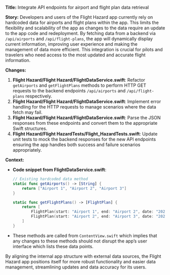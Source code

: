 **Title:** Integrate API endpoints for airport and flight plan data retrieval

**Story:**
Developers and users of the Flight Hazard app currently rely on hardcoded data for airports and flight plans within the app. This limits the flexibility and scalability of the app as changes to the data require an update to the app code and redeployment. By fetching data from a backend via `/api/airports` and `/api/flight-plans`, the app will dynamically display current information, improving user experience and making the management of data more efficient. This integration is crucial for pilots and travelers who need access to the most updated and accurate flight information.

**Changes:**
1. **Flight Hazard/Flight Hazard/FlightDataService.swift**: Refactor `getAirports` and `getFlightPlans` methods to perform HTTP GET requests to the backend endpoints `/api/airports` and `/api/flight-plans` respectively.
2. **Flight Hazard/Flight Hazard/FlightDataService.swift**: Implement error handling for the HTTP requests to manage scenarios where the data fetch may fail.
3. **Flight Hazard/Flight Hazard/FlightDataService.swift**: Parse the JSON responses from these endpoints and convert them to the appropriate Swift structures.
4. **Flight Hazard/Flight HazardTests/Flight_HazardTests.swift**: Update unit tests to mock the backend responses for the new API endpoints ensuring the app handles both success and failure scenarios appropriately.

**Context:**
- **Code snippet from FlightDataService.swift**:
  ```swift
  // Existing hardcoded data method
  static func getAirports() -> [String] {
      return ["Airport 1", "Airport 2", "Airport 3"]
  }

  static func getFlightPlans() -> [FlightPlan] {
      return [
          FlightPlan(start: "Airport 1", end: "Airport 2", date: "2024-05-04"),
          FlightPlan(start: "Airport 2", end: "Airport 3", date: "2024-05-05")
      ]
  }
  ```
- These methods are called from `ContentView.swift` which implies that any changes to these methods should not disrupt the app’s user interface which lists these data points.

By aligning the internal app structure with external data sources, the Flight Hazard app positions itself for more robust functionality and easier data management, streamlining updates and data accuracy for its users.

